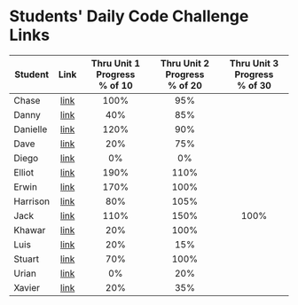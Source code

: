 # Students' Daily Code Challenge Links

| Student | Link | Thru Unit 1 Progress<br>% of 10 | Thru Unit 2 Progress<br>% of 20 | Thru Unit 3 Progress<br>% of 30|
|---|:---:|:---:|:---:|:---:|
| Chase | [link](https://git.generalassemb.ly/ceanders/daily-js-code-challenges) | 100% | 95% |  |
| Danny | [link](https://git.generalassemb.ly/dshindel/daily-js-code-challenges) | 40% | 85% |  |
| Danielle | [link](https://git.generalassemb.ly/damartinez16/daily-js-code-challenges) | 120% | 90% |  |
| Dave | [link](https://git.generalassemb.ly/lordsnoosh/daily-js-code-challenges) | 20% | 75% |  |
| Diego | [link](https://git.generalassemb.ly/diegoruiz06/daily-js-code-challenges) | 0% | 0% |  |
| Elliot | [link](https://git.generalassemb.ly/elliothwang/daily-js-code-challenges) | 190% | 110% |  |
| Erwin | [link](https://git.generalassemb.ly/erwinmedina/daily-js-code-challenges) | 170% | 100% |  |
| Harrison | [link](https://git.generalassemb.ly/Harrison-Berek-EP/daily-js-code-challenges) | 80% | 105% |  |
| Jack | [link](https://git.generalassemb.ly/jackhr/daily-js-code-challenges) | 110% | 150% | 100% |
| Khawar | [link](https://git.generalassemb.ly/khawarrr/daily-js-code-challenges) | 20% | 100% |  |
| Luis | [link](https://git.generalassemb.ly/lhern026/daily-js-code-challenges) | 20% | 15% |  |
| Stuart | [link](https://git.generalassemb.ly/stuartklingman/daily-js-code-challenges) | 70% | 100% |  |
| Urian | [link](https://git.generalassemb.ly/urian/daily-js-code-challenges) | 0% | 20% |  |
| Xavier | [link](https://git.generalassemb.ly/imthedude2351/daily-js-code-challenges) | 20% | 35% |  |

